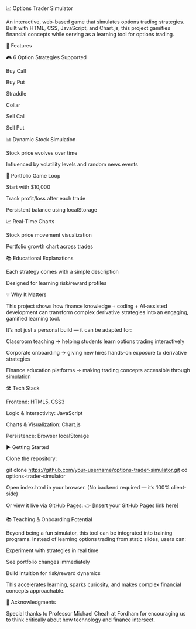 📈 Options Trader Simulator

An interactive, web-based game that simulates options trading strategies. Built with HTML, CSS, JavaScript, and Chart.js, this project gamifies financial concepts while serving as a learning tool for options trading.

🚀 Features

🎮 6 Option Strategies Supported

Buy Call

Buy Put

Straddle

Collar

Sell Call

Sell Put

📊 Dynamic Stock Simulation

Stock price evolves over time

Influenced by volatility levels and random news events

💼 Portfolio Game Loop

Start with $10,000

Track profit/loss after each trade

Persistent balance using localStorage

📈 Real-Time Charts

Stock price movement visualization

Portfolio growth chart across trades

📚 Educational Explanations

Each strategy comes with a simple description

Designed for learning risk/reward profiles

💡 Why It Matters

This project shows how finance knowledge + coding + AI-assisted development can transform complex derivative strategies into an engaging, gamified learning tool.

It’s not just a personal build — it can be adapted for:

Classroom teaching → helping students learn options trading interactively

Corporate onboarding → giving new hires hands-on exposure to derivative strategies

Finance education platforms → making trading concepts accessible through simulation

🛠️ Tech Stack

Frontend: HTML5, CSS3

Logic & Interactivity: JavaScript

Charts & Visualization: Chart.js

Persistence: Browser localStorage

▶️ Getting Started

Clone the repository:

git clone https://github.com/your-username/options-trader-simulator.git
cd options-trader-simulator


Open index.html in your browser.
(No backend required — it’s 100% client-side)

Or view it live via GitHub Pages:
👉 [Insert your GitHub Pages link here]

📚 Teaching & Onboarding Potential

Beyond being a fun simulator, this tool can be integrated into training programs. Instead of learning options trading from static slides, users can:

Experiment with strategies in real time

See portfolio changes immediately

Build intuition for risk/reward dynamics

This accelerates learning, sparks curiosity, and makes complex financial concepts approachable.

🙏 Acknowledgments

Special thanks to Professor Michael Cheah at Fordham for encouraging us to think critically about how technology and finance intersect.
